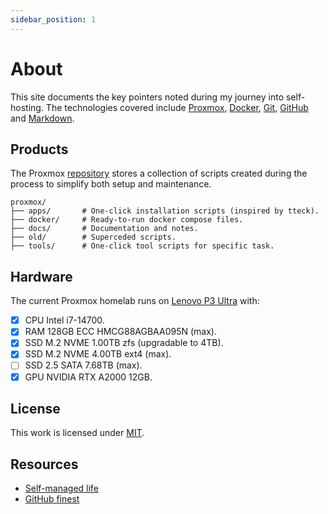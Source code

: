 ```yaml
---
sidebar_position: 1
---
```

# About

This site documents the key pointers noted during my journey into self-hosting. The technologies covered include [Proxmox], [Docker], [Git], [GitHub] and [Markdown]. 

## Products

The Proxmox [repository](https://github.com/therepos/proxmox) stores a collection of scripts created during the process to simplify both setup and maintenance. 

```
proxmox/
├── apps/       # One-click installation scripts (inspired by tteck).
├── docker/     # Ready-to-run docker compose files.
├── docs/       # Documentation and notes.
├── old/        # Superceded scripts.
├── tools/      # One-click tool scripts for specific task.
```

## Hardware

The current Proxmox homelab runs on [Lenovo P3 Ultra](https://www.youtube.com/watch?v=SSRAPUTpOic) with:
- [x] CPU Intel i7-14700.
- [x] RAM 128GB ECC HMCG88AGBAA095N (max). 
- [x] SSD M.2 NVME 1.00TB zfs (upgradable to 4TB).
- [x] SSD M.2 NVME 4.00TB ext4 (max).  
- [ ] SSD 2.5 SATA 7.68TB (max).
- [x] GPU NVIDIA RTX A2000 12GB.  

## License

This work is licensed under [MIT](https://choosealicense.com/licenses/mit/). 

## Resources

- [Self-managed life](https://wiki.futo.org/index.php/Introduction_to_a_Self_Managed_Life:_a_13_hour_%26_28_minute_presentation_by_FUTO_software)
- [GitHub finest](https://github.com/arbal/awesome-stars)

<!-- Reference Links -->

[Proxmox]: https://www.proxmox.com/en/
[Docker]: https://www.docker.com/
[Git]: https://learngitbranching.js.org/
[GitHub]: https://skills.github.com/
[Markdown]: https://www.markdownguide.org/
